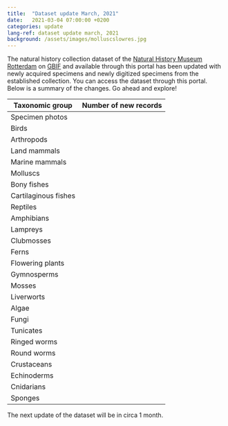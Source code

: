 ```yaml
---
title:  "Dataset update March, 2021"
date:   2021-03-04 07:00:00 +0200
categories: update
lang-ref: dataset update march, 2021
background: /assets/images/molluscslowres.jpg
---
```


The natural history collection dataset of the [Natural History Museum Rotterdam](https://www.hetnatuurhistorisch.nl/en) on [GBIF](https://www.gbif.org/) and available through this portal has been updated with newly acquired specimens and newly digitized specimens from the established collection. You can access the dataset through this portal. Below is a summary of the changes. Go ahead and explore!

Taxonomic group | Number of new records
---------- | ----------  
Specimen photos | 
Birds | 
Arthropods | 
Land mammals | 
Marine mammals | 
Molluscs | 
Bony fishes | 
Cartilaginous fishes | 
Reptiles | 
Amphibians | 
Lampreys | 
Clubmosses | 
Ferns | 
Flowering plants | 
Gymnosperms | 
Mosses | 
Liverworts | 
Algae | 
Fungi | 
Tunicates | 
Ringed worms | 
Round worms | 
Crustaceans | 
Echinoderms | 
Cnidarians | 
Sponges | 

The next update of the dataset will be in circa 1 month.
